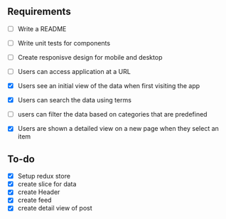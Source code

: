 ## Requirements

- [ ] Write a README
- [ ] Write unit tests for components
- [ ] Create responisve design for mobile and desktop
- [ ] Users can access application at a URL
- [x] Users see an initial view of the data when first visiting the app
- [x] Users can search the data using terms
- [ ] users can filter the data based on categories that are predefined
- [x] Users are shown a detailed view on a new page when they select an item


## To-do

- [x] Setup redux store
- [x] create slice for data
- [x] create Header
- [x] create feed
- [x] create detail view of post

